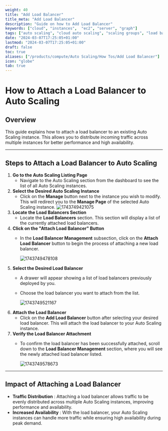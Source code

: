 ```yaml
---
weight: 40
title: "Add Load Balancer"
title_meta: "Add Load Balancer"
description: "Guide on how to Add Load Balancer"
keywords: ["cloud", "instances",  "ec2", "server", "graph"]
tags: ["auto scaling", "cloud auto scaling", "scaling groups", "load balancing", "automatic resource scaling"]
date: "2024-03-07T17:25:05+01:00"
lastmod: "2024-03-07T17:25:05+01:00"
draft: false
toc: true
aliases: ["/products/compute/Auto Scaling/How Tos/Add Load Balancer"]
icon: "globe"
tab: true
---
```


# **How to Attach a Load Balancer to Auto Scaling**

## **Overview**

This guide explains how to attach a load balancer to an existing Auto Scaling instance. This allows you to distribute incoming traffic across multiple instances for better performance and high availability.

---

## **Steps to Attach a Load Balancer to Auto Scaling**

1. **Go to the Auto Scaling Listing Page**
   * Navigate to the Auto Scaling section from the dashboard to see the list of all Auto Scaling instances.
2. **Select the Desired Auto Scaling Instance**
   * Click on the **Manage** button next to the instance you wish to modify. This will redirect you to the **Manage Page** of the selected Auto Scaling instance.
     ![1743749421075](image/index/1743749421075.png)
3. **Locate the Load Balancers Section**
   * Locate the **Load Balancers** section. This section will display a list of the currently attached load balancers.
4. **Click on the "Attach Load Balancer" Button**
   * In the **Load Balancer Management** subsection, click on the **Attach Load Balancer** button to begin the process of attaching a new load balancer.

     ![1743749478108](image/index/1743749478108.png)
5. **Select the Desired Load Balancer**
   * A drawer will appear showing a list of load balancers previously deployed by you.
   * Choose the load balancer you want to attach from the list.

     ![1743749521167](image/index/1743749521167.png)
6. **Attach the Load Balancer**
   * Click on the **Add Load Balancer** button after selecting your desired load balancer. This will attach the load balancer to your Auto Scaling instance.
7. **Verify the Load Balancer Attachment**
   * To confirm the load balancer has been successfully attached, scroll down to the **Load Balancer Management** section, where you will see the newly attached load balancer listed.

     ![1743749578673](image/index/1743749578673.png)

---

## **Impact of Attaching a Load Balancer**

* **Traffic Distribution** : Attaching a load balancer allows traffic to be evenly distributed across multiple Auto Scaling instances, improving performance and availability.
* **Increased Availability** : With the load balancer, your Auto Scaling instances can handle more traffic while ensuring high availability during peak demand.
